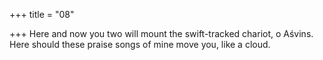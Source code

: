 +++
title = "08"

+++
Here and now you two will mount the swift-tracked chariot, o Aśvins. Here should these praise songs of mine move you, like a cloud.  